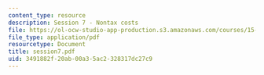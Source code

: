 ```yaml
---
content_type: resource
description: Session 7 - Nontax costs
file: https://ol-ocw-studio-app-production.s3.amazonaws.com/courses/15-518-taxes-and-business-strategy-fall-2002/3491882f20ab00a35ac2328317dc27c9_session7.pdf
file_type: application/pdf
resourcetype: Document
title: session7.pdf
uid: 3491882f-20ab-00a3-5ac2-328317dc27c9
---
```


